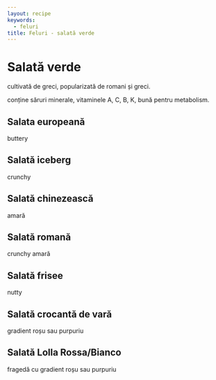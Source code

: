 ```yaml
---
layout: recipe
keywords:
  - feluri
title: Feluri - salată verde
---
```


# Salată verde

cultivată de greci, popularizată de romani și greci.

conține săruri minerale, vitaminele A, C, B, K, bună pentru metabolism.

## Salata europeană

buttery

## Salată iceberg

crunchy

## Salată chinezească

amară

## Salată romană

crunchy amară

## Salată frisee

nutty

## Salată crocantă de vară

gradient roșu sau purpuriu

## Salată Lolla Rossa/Bianco

fragedă cu gradient roșu sau purpuriu
